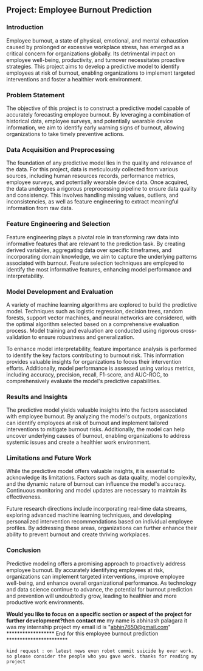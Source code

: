 ## Project: Employee Burnout Prediction

### Introduction
Employee burnout, a state of physical, emotional, and mental exhaustion caused by prolonged or excessive workplace stress, has emerged as a critical concern for organizations globally. Its detrimental impact on employee well-being, productivity, and turnover necessitates proactive strategies. This project aims to develop a predictive model to identify employees at risk of burnout, enabling organizations to implement targeted interventions and foster a healthier work environment.

### Problem Statement
The objective of this project is to construct a predictive model capable of accurately forecasting employee burnout. By leveraging a combination of historical data, employee surveys, and potentially wearable device information, we aim to identify early warning signs of burnout, allowing organizations to take timely preventive actions.

### Data Acquisition and Preprocessing
The foundation of any predictive model lies in the quality and relevance of the data. For this project, data is meticulously collected from various sources, including human resources records, performance metrics, employee surveys, and potentially wearable device data. Once acquired, the data undergoes a rigorous preprocessing pipeline to ensure data quality and consistency. This involves handling missing values, outliers, and inconsistencies, as well as feature engineering to extract meaningful information from raw data.

### Feature Engineering and Selection
Feature engineering plays a pivotal role in transforming raw data into informative features that are relevant to the prediction task. By creating derived variables, aggregating data over specific timeframes, and incorporating domain knowledge, we aim to capture the underlying patterns associated with burnout. Feature selection techniques are employed to identify the most informative features, enhancing model performance and interpretability.

### Model Development and Evaluation
A variety of machine learning algorithms are explored to build the predictive model. Techniques such as logistic regression, decision trees, random forests, support vector machines, and neural networks are considered, with the optimal algorithm selected based on a comprehensive evaluation process. Model training and evaluation are conducted using rigorous cross-validation to ensure robustness and generalization.

To enhance model interpretability, feature importance analysis is performed to identify the key factors contributing to burnout risk. This information provides valuable insights for organizations to focus their intervention efforts. Additionally, model performance is assessed using various metrics, including accuracy, precision, recall, F1-score, and AUC-ROC, to comprehensively evaluate the model's predictive capabilities.

### Results and Insights
The predictive model yields valuable insights into the factors associated with employee burnout. By analyzing the model's outputs, organizations can identify employees at risk of burnout and implement tailored interventions to mitigate burnout risks. Additionally, the model can help uncover underlying causes of burnout, enabling organizations to address systemic issues and create a healthier work environment.

### Limitations and Future Work
While the predictive model offers valuable insights, it is essential to acknowledge its limitations. Factors such as data quality, model complexity, and the dynamic nature of burnout can influence the model's accuracy. Continuous monitoring and model updates are necessary to maintain its effectiveness.

Future research directions include incorporating real-time data streams, exploring advanced machine learning techniques, and developing personalized intervention recommendations based on individual employee profiles. By addressing these areas, organizations can further enhance their ability to prevent burnout and create thriving workplaces.

### Conclusion
Predictive modeling offers a promising approach to proactively address employee burnout. By accurately identifying employees at risk, organizations can implement targeted interventions, improve employee well-being, and enhance overall organizational performance. As technology and data science continue to advance, the potential for burnout prediction and prevention will undoubtedly grow, leading to healthier and more productive work environments.
 
**Would you like to focus on a specific section or aspect of the project for further development?then contact me** 
    my name is abhinash palagara
    it was my  internship project 
    my email id is "abhin7650@gmail.com"
    ******************  End for  this employee burnout prediction ***********************
    
    kind request : on latest news even robot commit suicide by over work.
    so please consider the people who you gave work. thanks for reading my project 
  
  



